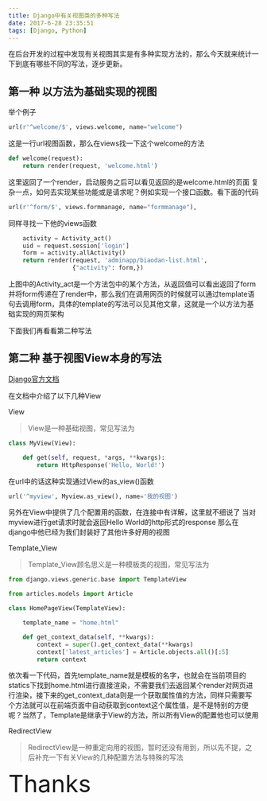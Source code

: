 ```yaml
---
title: Django中有关视图类的多种写法
date: 2017-6-28 23:35:51
tags: [Django, Python]
---
```

在后台开发的过程中发现有关视图其实是有多种实现方法的，那么今天就来统计一下到底有哪些不同的写法，逐步更新。

## 第一种 以方法为基础实现的视图
举个例子
```python
url(r'^welcome/$', views.welcome, name="welcome")
```
这是一行url视图函数，那么在views找一下这个welcome的方法
```python
def welcome(request):
    return render(request, 'welcome.html')
```
这里返回了一个render，启动服务之后可以看见返回的是welcome.html的页面
复杂一点，如何去实现某些功能或是请求呢？例如实现一个接口函数。看下面的代码

```python
url(r'^form/$', views.formmanage, name="formmanage"),
```
同样寻找一下他的views函数
```python
    activity = Activity_act()
    uid = request.session['login']
    form = activity.allActivity()
    return render(request, 'adminapp/biaodan-list.html',
                  {"activity": form,})
```
上图中的Activity_act是一个方法包中的某个方法，从返回值可以看出返回了form并将form传递在了render中，那么我们在调用网页的时候就可以通过template语句去调用form，具体的template的写法可以见其他文章，这就是一个以方法为基础实现的网页架构

下面我们再看看第二种写法
## 第二种 基于视图View本身的写法
[Django官方文档](https://docs.djangoproject.com/en/dev/ref/class-based-views/base/)

在文档中介绍了以下几种View

View

>View是一种基础视图，常见写法为
```python
class MyView(View):

    def get(self, request, *args, **kwargs):
        return HttpResponse('Hello, World!')
```
在url中的话这种实现通过View的as_view()函数
```python
url('^myview', Myview.as_view(), name='我的视图')
```

另外在View中提供了几个配置用的函数，在连接中有详解，这里就不细说了
当对myview进行get请求时就会返回Hello World的http形式的response
那么在django中他已经为我们封装好了其他许多好用的视图

Template_View

>Template_View顾名思义是一种模板类的视图，常见写法为
```python
from django.views.generic.base import TemplateView

from articles.models import Article

class HomePageView(TemplateView):

    template_name = "home.html"

    def get_context_data(self, **kwargs):
        context = super().get_context_data(**kwargs)
        context['latest_articles'] = Article.objects.all()[:5]
        return context
```
依次看一下代码，首先template_name就是模板的名字，也就会在当前项目的statics下找到home.html进行直接渲染，不需要我们去返回某个render对网页进行渲染，接下来的get_context_data则是一个获取属性值的方法，同样只需要写个方法就可以在前端页面中自动获取到context这个属性值，是不是特别的方便呢？当然了，Template是继承于View的方法，所以所有View的配置他也可以使用

RedirectView

>RedirectView是一种重定向用的视图，暂时还没有用到，所以先不提，之后补充一下有关View的几种配置方法与特殊的写法


<font size=15>Thanks